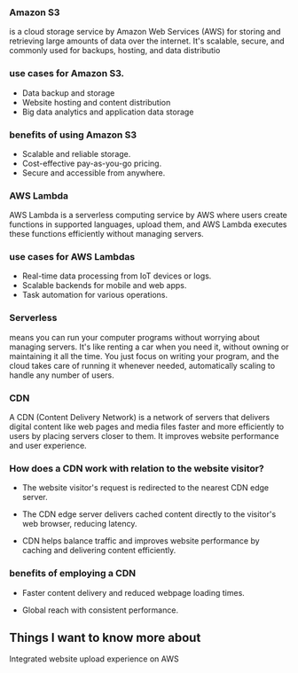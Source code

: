 ### Amazon S3 
is a cloud storage service by Amazon Web Services (AWS) for storing and retrieving large amounts of data over the internet. It's scalable, secure, and commonly used for backups, hosting, and data distributio

###  use cases for Amazon S3.
- Data backup and storage
- Website hosting and content distribution
- Big data analytics and application data storage


###  benefits of using Amazon S3

- Scalable and reliable storage.
- Cost-effective pay-as-you-go pricing.
- Secure and accessible from anywhere.


###  AWS Lambda

 AWS Lambda is a serverless computing service by AWS where users create functions in supported languages, upload them, and AWS Lambda executes these functions efficiently without managing servers.

### use cases for AWS Lambdas
- Real-time data processing from IoT devices or logs.
- Scalable backends for mobile and web apps.
- Task automation for various operations.

### Serverless
 means you can run your computer programs without worrying about managing servers. It's like renting a car when you need it, without owning or maintaining it all the time. You just focus on writing your program, and the cloud takes care of running it whenever needed, automatically scaling to handle any number of users.


### CDN
A CDN (Content Delivery Network) is a network of servers that delivers digital content like web pages and media files faster and more efficiently to users by placing servers closer to them. It improves website performance and user experience.

### How does a CDN work with relation to the website visitor?

- The website visitor's request is redirected to the nearest CDN edge server.

- The CDN edge server delivers cached content directly to the visitor's web browser, reducing latency.

- CDN helps balance traffic and improves website performance by caching and delivering content efficiently.


### benefits of employing a CDN

- Faster content delivery and reduced webpage loading times.

- Global reach with consistent performance.

## Things I want to know more about

 Integrated website upload experience on AWS
